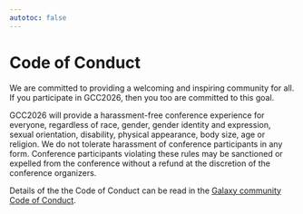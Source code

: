 ```yaml
---
autotoc: false
---
```


<slot name="/events/gcc2026/header" />

# Code of Conduct

<p class="lead">
We are committed to providing a welcoming and inspiring community for all.
If you participate in GCC2026, then you too are committed to this goal.
</p>

GCC2026 will provide a harassment-free conference experience for everyone,
regardless of race, gender, gender identity and expression, sexual orientation,
disability, physical appearance, body size, age or religion. We do not tolerate
harassment of conference participants in any form. Conference participants
violating these rules may be sanctioned or expelled from the conference without
a refund at the discretion of the conference organizers.

Details of the the Code of Conduct can be read in the [Galaxy community Code of
Conduct](/community/coc/).
